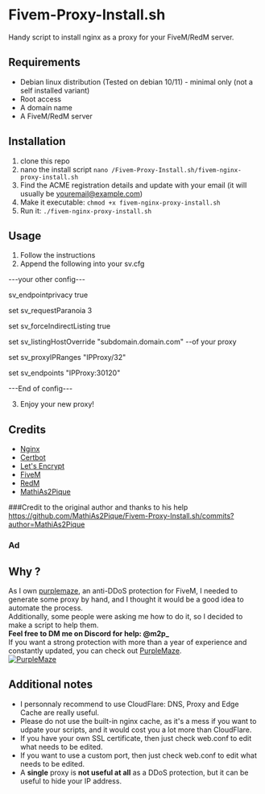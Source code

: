 # Fivem-Proxy-Install.sh
Handy script to install nginx as a proxy for your FiveM/RedM server.



## Requirements
- Debian linux distribution (Tested on debian 10/11) - minimal only (not a self installed variant)
- Root access
- A domain name
- A FiveM/RedM server

## Installation
1. clone this repo
2. nano the install script `nano /Fivem-Proxy-Install.sh/fivem-nginx-proxy-install.sh`
3. Find the ACME registration details and update with your email (it will usually be youremail@example.com)
4. Make it executable: `chmod +x fivem-nginx-proxy-install.sh`
5. Run it: `./fivem-nginx-proxy-install.sh`

## Usage
1. Follow the instructions
2. Append the following into your sv.cfg
   
---your other config---

sv_endpointprivacy true

set sv_requestParanoia 3 

set sv_forceIndirectListing true

set sv_listingHostOverride "subdomain.domain.com" --of your proxy

set sv_proxyIPRanges "IPProxy/32"

set sv_endpoints "IPProxy:30120"

---End of config---


3. Enjoy your new proxy!

## Credits
- [Nginx](https://nginx.org/)
- [Certbot](https://certbot.eff.org/)
- [Let's Encrypt](https://letsencrypt.org/)
- [FiveM](https://fivem.net/)
- [RedM](https://redm.gg/)
- [MathiAs2Pique](https://github.com/MathiAs2Pique)

###Credit to the original author and thanks to his help https://github.com/MathiAs2Pique/Fivem-Proxy-Install.sh/commits?author=MathiAs2Pique
### Ad
## Why ? 
As I own [purplemaze](https://purplemaze.net), an anti-DDoS protection for FiveM, I needed to generate some proxy by hand, and I thought it would be a good idea to automate the process.  
Additionally, some people were asking me how to do it, so I decided to make a script to help them.  
**Feel free to DM me on Discord for help: @m2p_**  
If you want a strong protection with more than a year of experience and constantly updated, you can check out [PurpleMaze](https://purplemaze.net).  
[![PurpleMaze](https://cdn.discordapp.com/attachments/859400057564561408/1092897682344923249/purplemazeLogo.png)](https://discord.gg/RThBYA5fAD)

## Additional notes
- I personnaly recommend to use CloudFlare: DNS, Proxy and Edge Cache are really useful.
- Please do not use the built-in nginx cache, as it's a mess if you want to udpate your scripts, and it would cost you a lot more than CloudFlare.
- If you have your own SSL certificate, then just check web.conf to edit what needs to be edited.
- If you want to use a custom port, then just check web.conf to edit what needs to be edited.
- A **single** proxy is **not useful at all** as a DDoS protection, but it can be useful to hide your IP address.
